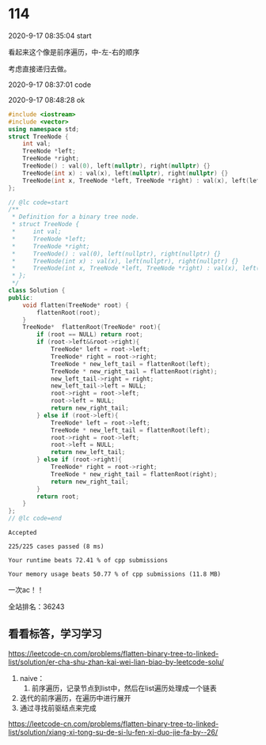 # 114

2020-9-17 08:35:04
start

看起来这个像是前序遍历，中-左-右的顺序

考虑直接递归去做。

2020-9-17 08:37:01
code


2020-9-17 08:48:28
ok

```cpp
#include <iostream>
#include <vector>
using namespace std;
struct TreeNode {
    int val;
    TreeNode *left;
    TreeNode *right;
    TreeNode() : val(0), left(nullptr), right(nullptr) {}
    TreeNode(int x) : val(x), left(nullptr), right(nullptr) {}
    TreeNode(int x, TreeNode *left, TreeNode *right) : val(x), left(left), right(right) {}
};

// @lc code=start
/**
 * Definition for a binary tree node.
 * struct TreeNode {
 *     int val;
 *     TreeNode *left;
 *     TreeNode *right;
 *     TreeNode() : val(0), left(nullptr), right(nullptr) {}
 *     TreeNode(int x) : val(x), left(nullptr), right(nullptr) {}
 *     TreeNode(int x, TreeNode *left, TreeNode *right) : val(x), left(left), right(right) {}
 * };
 */
class Solution {
public:
    void flatten(TreeNode* root) {
        flattenRoot(root);
    }
    TreeNode*  flattenRoot(TreeNode* root){
        if (root == NULL) return root;
        if (root->left&&root->right){
            TreeNode* left = root->left;
            TreeNode* right = root->right;
            TreeNode * new_left_tail = flattenRoot(left);
            TreeNode * new_right_tail = flattenRoot(right);
            new_left_tail->right = right;
            new_left_tail->left = NULL;
            root->right = root->left;
            root->left = NULL;
            return new_right_tail;
        } else if (root->left){
            TreeNode* left = root->left;
            TreeNode * new_left_tail = flattenRoot(left);
            root->right = root->left;
            root->left = NULL;
            return new_left_tail;
        } else if (root->right){
            TreeNode* right = root->right;
            TreeNode * new_right_tail = flattenRoot(right);
            return new_right_tail;
        } 
        return root;
    }
};
// @lc code=end
```

```
Accepted

225/225 cases passed (8 ms)

Your runtime beats 72.41 % of cpp submissions

Your memory usage beats 50.77 % of cpp submissions (11.8 MB)
```

一次ac！！

全站排名：36243


## 看看标答，学习学习

https://leetcode-cn.com/problems/flatten-binary-tree-to-linked-list/solution/er-cha-shu-zhan-kai-wei-lian-biao-by-leetcode-solu/

1. naive：
   1. 前序遍历，记录节点到list中，然后在list遍历处理成一个链表
2. 迭代的前序遍历，在遍历中进行展开
3. 通过寻找前驱结点来完成


https://leetcode-cn.com/problems/flatten-binary-tree-to-linked-list/solution/xiang-xi-tong-su-de-si-lu-fen-xi-duo-jie-fa-by--26/